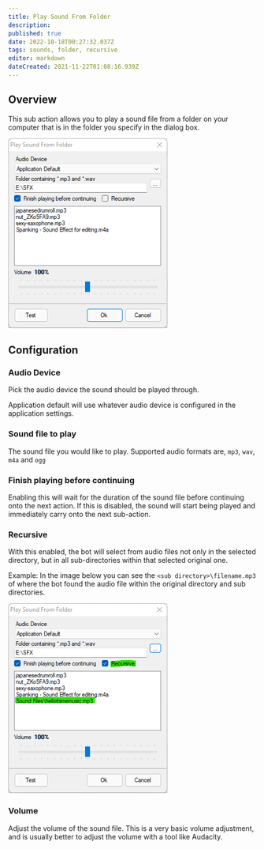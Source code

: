 ```yaml
---
title: Play Sound From Folder
description: 
published: true
date: 2022-10-18T00:27:32.037Z
tags: sounds, folder, recursive
editor: markdown
dateCreated: 2021-11-22T01:08:16.939Z
---
```


## Overview
This sub action allows you to play a sound file from a folder on your computer that is in the folder you specify in the dialog box. 

![sound_from_folder.png](/sound_from_folder.png)

## Configuration
### Audio Device
Pick the audio device the sound should be played through.

Application default will use whatever audio device is configured in the application settings.

### Sound file to play
The sound file you would like to play.  Supported audio formats are, `mp3`, `wav`, `m4a` and `ogg`

### Finish playing before continuing
Enabling this will wait for the duration of the sound file before continuing onto the next action.  If this is disabled, the sound will start being played and immediately carry onto the next sub-action.

### Recursive
With this enabled, the bot will select from audio files not only in the selected directory, but in all sub-directories within that selected original one.  

Example: In the image below you can see the `<sub directory>\filename.mp3` of where the bot found the audio file within the original directory and sub directories.

![recursive.png](/recursive.png)

### Volume
Adjust the volume of the sound file.  This is a very basic volume adjustment, and is usually better to adjust the volume with a tool like Audacity.
